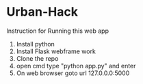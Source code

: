 # Urban-Hack
Instruction for Running this web app
1. Install python
2. Install Flask webframe work
3. Clone the repo
4. open cmd type "python app.py" and enter
5. On web browser goto url 127.0.0.0:5000
